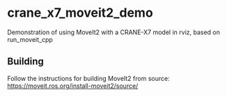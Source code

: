 # crane_x7_moveit2_demo
Demonstration of using MoveIt2 with a CRANE-X7 model in rviz, based on run_moveit_cpp

## Building
Follow the instructions for building MoveIt2 from source: https://moveit.ros.org/install-moveit2/source/
